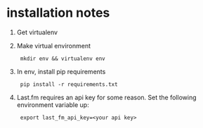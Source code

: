 # installation notes

1. Get virtualenv
2. Make virtual environment

        mkdir env && virtualenv env
3. In env, install pip requirements

        pip install -r requirements.txt

4. Last.fm requires an api key for some reason. Set the following
environment variable up:

        export last_fm_api_key=<your api key>